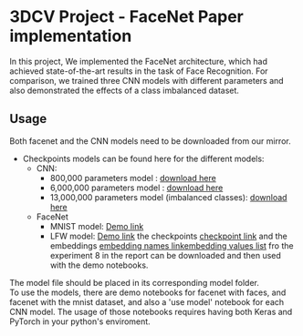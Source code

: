 ﻿# 3DCV Project - FaceNet Paper implementation

In this project, We implemented the FaceNet architecture, which had achieved state-of-the-art results in the task of Face Recognition. For comparison, we trained three CNN models with different parameters and also demonstrated the effects of a class imbalanced dataset.


## Usage
Both facenet and the CNN models need to be downloaded from our mirror. <br />
- Checkpoints models can be found here for the different models:
    - CNN:
      - 800,000 parameters model : [download here](https://nx29079.your-storageshare.de/s/QFe5spQKAx4s26E)
      - 6,000,000 parameters model : [download here](https://nx29079.your-storageshare.de/s/nGfDL4g5ssaPirq)
      - 13,000,000 parameters model (imbalanced classes): [download here](https://nx29079.your-storageshare.de/s/iCiywWicPwb4CYz)
    - FaceNet
      - MNIST model: [Demo link](https://github.com/GaLebel/3dcv_facenet/blob/main/models/MNIST%20Toy%20Example/MNIST_Toy.ipynb)
      - LFW model: [Demo link](https://github.com/GaLebel/3dcv_facenet/blob/main/models/FaceNet/FaceNet_Demo.ipynb)
    the checkpoints [checkpoint link](https://github.com/GaLebel/3dcv_facenet/blob/main/models/FaceNet/data/cv_exp8.zip) and the embeddings [embedding names link](https://github.com/GaLebel/3dcv_facenet/blob/main/models/FaceNet/data/embed_list_names_exp8.csv)[embedding values list](https://github.com/GaLebel/3dcv_facenet/blob/main/models/FaceNet/data/embed_list_np_exp8.csv) fro the experiment 8 in the report can be downloaded and then used with the demo notebooks.

The model file should be placed in its corresponding model folder.<br />
To use the models, there are demo notebooks for facenet with faces, and facenet with the mnist dataset, and also a 'use model' notebook for each CNN model.
The usage of those notebooks requires having both Keras and PyTorch in your python's enviroment.
